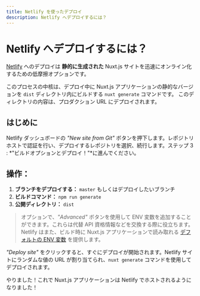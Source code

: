 ```yaml
---
title: Netlify を使ったデプロイ
description: Netlify へデプロイするには？
---
```


# Netlify へデプロイするには？

[Netlify](https://www.netlify.com) へのデプロイは **静的に生成された** Nuxt.js サイトを迅速にオンライン化するための低摩擦オプションです。

このプロセスの中核は、デプロイ中に Nuxt.js アプリケーションの静的なバージョンを `dist` ディレクトリ内にビルドする `nuxt generate` コマンドです。 このディレクトリの内容は、プロダクション URL にデプロイされます。

## はじめに

Netlify ダッシュボードの *"New site from Git"* ボタンを押下します。レポジトリホストで認証を行い、デプロイするレポジトリを選択、続行します。ステップ 3 : *"ビルドオプションとデプロイ！"*に進んでください。

## 操作：

1. **ブランチをデプロイする：** `master` もしくはデプロイしたいブランチ
2. **ビルドコマンド：** `npm run generate`
3. **公開ディレクトリ：** `dist`

> オプションで、*"Advanced"* ボタンを使用して ENV 変数を追加することができます。これらは代替 API 資格情報などを交換する際に役立ちます。Netlify はまた、ビルド時に Nuxt.js アプリケーションで読み取れる [デフォルトの ENV 変数](https://www.netlify.com/docs/build-settings/#build-environment-variables) を提供します。

*"Deploy site"* をクリックすると、すぐにデプロイが開始されます。Netlify サイトにランダムな値の URL が割り当てられ、`nuxt generate` コマンドを使用してデプロイされます。

やりました！これで Nuxt.js アプリケーションは Netlify でホストされるようになりました！
